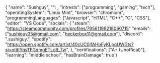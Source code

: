 {
  "name": "Sushguy",
  "": ,
  "intrests": ["programming", "gaming", "tech"],
  "operatingSystem": "Linux Mint",
  "browser": "chromium",
  "programmingLanguages": ["Javascript", "HTML", "C++", "C", "CSS"],
  "editor": "VS Code",
  "socials": {
    "steam": "https://steamcommunity.com/profiles/76561199218060715"
    "emails": ["sushiguy35@gmail.com", "heckerbox11@gmail.com"],
    "discord": ".sushiguy.",
    "spotify": "https://open.spotify.com/artist/40cUC0jfAHbFyKLpqUWGts?si=otjttYqsTFGqmgETLd9_7w",
  },
  "certifications": ["A+ (Unoffical)"],
  "learning": "middle school",
  "hasBrainDamage": true
}
